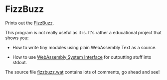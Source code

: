 # FizzBuzz

Prints out the [FizzBuzz](https://en.wikipedia.org/wiki/Fizz_buzz).

This program is not really useful as it is. It's rather a educational project that shows you:

- How to write tiny modules using plain WebAssembly Text as a source.

- How to use [WebAssembly System Interface](https://wasi.dev/) for outputting stuff into stdout.

The source file [fizzbuzz.wat](https://github.com/subzey/wasi-fizzbuzz/blob/master/fizzbuzz.wat) contains lots of comments, go ahead and see!
